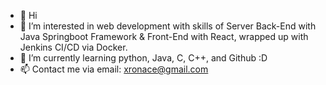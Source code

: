 - 👋 Hi
- 👀 I’m interested in web development with skills of Server Back-End with Java Springboot Framework & Front-End with React, wrapped up with Jenkins CI/CD via Docker.
- 🌱 I’m currently learning python, Java, C, C++, and Github :D
- 📫 Contact me via email: xronace@gmail.com

<!---
XronAce/XronAce is a ✨ special ✨ repository because its `README.md` (this file) appears on your GitHub profile.
You can click the Preview link to take a look at your changes.
--->
